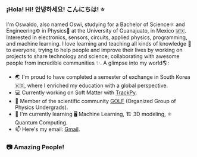 ### ¡Hola! Hi! 안녕하세요! こんにちは! ⭐

<!--
**OswiFUribe/OswiFUribe** is a ✨ _special_ ✨ repository because its `README.md` (this file) appears on your GitHub profile.

Here are some ideas to get you started:

- 🔭 I’m currently working on ...
- 🌱 I’m currently learning ...
- 👯 I’m looking to collaborate on ...
- 🤔 I’m looking for help with ...
- 💬 Ask me about ...
- 📫 How to reach me: ...
- 😄 Pronouns: ...
- ⚡ Fun fact: ...
-->

I'm Oswaldo, also named Oswi, studying for a Bachelor of Science⚛️ and Engineering⚙️ in Physics🌌 at the University of Guanajuato, in Mexico 🇲🇽. Interested in electronics, sensors, circuits, applied physics, programming, and machine learning. I love learning and teaching all kinds of knowledge 🧠 to everyone, trying to help people and improve their lives by working on projects to share technology and science; collaborating with awesome people from incredible communities ✨. A glimpse into my world🌎:

- 🌏 I'm proud to have completed a semester of exchange in South Korea 🇰🇷, where I enriched my education with a global perspective.
- 💻 Currently working on Soft Matter with [TrackPy](http://soft-matter.github.io/trackpy).
- 👥 Member of the scientific community [GOLF](https://www.facebook.com/golf.fisica) (Organized Group of Physics Undergrads).
- 🌱 I'm currently learning 🖥️ Machine Learning, 🏗️ 3D modeling, ⚛️ Quantum Computing.
- 📫 Here's my email: [Gmail](mailto:oswaldo.fonseca.u@gmail.com).

### 📷 Amazing People!

